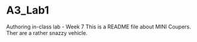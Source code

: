 # A3_Lab1
Authoring in-class lab - Week 7
This is a README file about MINI Coupers. Ther are a rather snazzy vehicle. 
